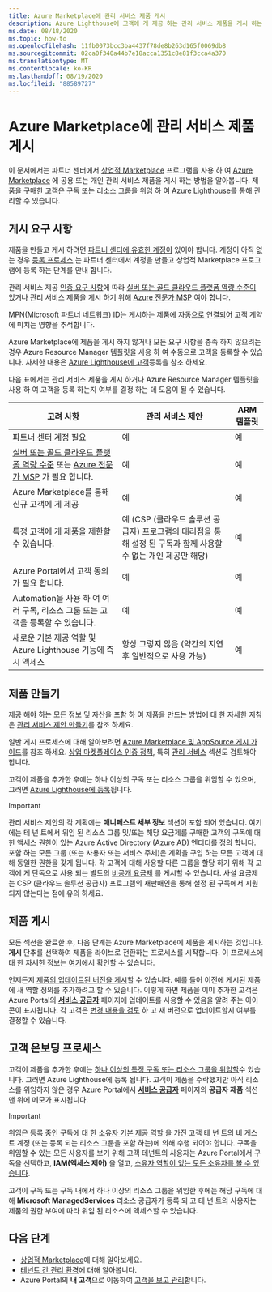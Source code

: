 ```yaml
---
title: Azure Marketplace에 관리 서비스 제품 게시
description: Azure Lighthouse에 고객에 게 제공 하는 관리 서비스 제품을 게시 하는 방법에 대해 알아봅니다.
ms.date: 08/18/2020
ms.topic: how-to
ms.openlocfilehash: 11fb0073bcc3ba4437f78de8b263d165f0069db8
ms.sourcegitcommit: 02ca0f340a44b7e18acca1351c8e81f3cca4a370
ms.translationtype: MT
ms.contentlocale: ko-KR
ms.lasthandoff: 08/19/2020
ms.locfileid: "88589727"
---
```

# <a name="publish-a-managed-service-offer-to-azure-marketplace"></a>Azure Marketplace에 관리 서비스 제품 게시

이 문서에서는 파트너 센터에서 [상업적 Marketplace](../../marketplace/partner-center-portal/commercial-marketplace-overview.md) 프로그램을 사용 하 여 [Azure Marketplace](https://azuremarketplace.microsoft.com) 에 공용 또는 개인 관리 서비스 제품을 게시 하는 방법을 알아봅니다. 제품을 구매한 고객은 구독 또는 리소스 그룹을 위임 하 여 [Azure Lighthouse](../overview.md)를 통해 관리할 수 있습니다.

## <a name="publishing-requirements"></a>게시 요구 사항

제품을 만들고 게시 하려면 [파트너 센터에 유효한 계정이](../../marketplace/partner-center-portal/create-account.md) 있어야 합니다. 계정이 아직 없는 경우 [등록 프로세스](https://aka.ms/joinmarketplace) 는 파트너 센터에서 계정을 만들고 상업적 Marketplace 프로그램에 등록 하는 단계를 안내 합니다.

관리 서비스 제공 [인증 요구 사항](/legal/marketplace/certification-policies#7004-business-requirements)에 따라 [실버 또는 골드 클라우드 플랫폼 역량 수준이](/partner-center/learn-about-competencies) 있거나 관리 서비스 제품을 게시 하기 위해 [Azure 전문가 MSP](https://partner.microsoft.com/membership/azure-expert-msp) 여야 합니다.

MPN(Microsoft 파트너 네트워크) ID는 게시하는 제품에 [자동으로 연결되어](../../cost-management-billing/manage/link-partner-id.md) 고객 계약에 미치는 영향을 추적합니다.

Azure Marketplace에 제품을 게시 하지 않거나 모든 요구 사항을 충족 하지 않으려는 경우 Azure Resource Manager 템플릿을 사용 하 여 수동으로 고객을 등록할 수 있습니다. 자세한 내용은 [Azure Lighthouse에 고객](onboard-customer.md)등록을 참조 하세요.

다음 표에서는 관리 서비스 제품을 게시 하거나 Azure Resource Manager 템플릿을 사용 하 여 고객을 등록 하는지 여부를 결정 하는 데 도움이 될 수 있습니다.

|**고려 사항**  |**관리 서비스 제안**  |**ARM 템플릿**  |
|---------|---------|---------|
|[파트너 센터 계정](../../marketplace/partner-center-portal/create-account.md) 필요   |예         |예        |
|[실버 또는 골드 클라우드 플랫폼 역량 수준](/partner-center/learn-about-competencies) 또는 [Azure 전문가 MSP](https://partner.microsoft.com/membership/azure-expert-msp) 가 필요 합니다.      |예         |예         |
|Azure Marketplace를 통해 신규 고객에 게 제공     |예     |예       |
|특정 고객에 게 제품을 제한할 수 있습니다.     |예 (CSP (클라우드 솔루션 공급자) 프로그램의 대리점을 통해 설정 된 구독과 함께 사용할 수 없는 개인 제공만 해당)         |예         |
|Azure Portal에서 고객 동의가 필요 합니다.     |예     |예   |
|Automation을 사용 하 여 여러 구독, 리소스 그룹 또는 고객을 등록할 수 있습니다. |예     |예    |
|새로운 기본 제공 역할 및 Azure Lighthouse 기능에 즉시 액세스     |항상 그렇지 않음 (약간의 지연 후 일반적으로 사용 가능)         |예         |

## <a name="create-your-offer"></a>제품 만들기

제공 해야 하는 모든 정보 및 자산을 포함 하 여 제품을 만드는 방법에 대 한 자세한 지침은 [관리 서비스 제안 만들기](../../marketplace/partner-center-portal/create-new-managed-service-offer.md)를 참조 하세요.

일반 게시 프로세스에 대해 알아보려면 [Azure Marketplace 및 AppSource 게시 가이드](../../marketplace/marketplace-publishers-guide.md)를 참조 하세요. [상업 마켓플레이스 인증 정책](/legal/marketplace/certification-policies), 특히 [관리 서비스](/legal/marketplace/certification-policies#700-managed-services) 섹션도 검토해야 합니다.

고객이 제품을 추가한 후에는 하나 이상의 구독 또는 리소스 그룹을 위임할 수 있으며, 그러면 [Azure Lighthouse에 등록](#the-customer-onboarding-process)됩니다.

> [!IMPORTANT]
> 관리 서비스 제안의 각 계획에는 **매니페스트 세부 정보** 섹션이 포함 되어 있습니다. 여기에는 테 넌 트에서 위임 된 리소스 그룹 및/또는 해당 요금제를 구매한 고객의 구독에 대 한 액세스 권한이 있는 Azure Active Directory (Azure AD) 엔터티를 정의 합니다. 포함 하는 모든 그룹 (또는 사용자 또는 서비스 주체)은 계획을 구입 하는 모든 고객에 대해 동일한 권한을 갖게 됩니다. 각 고객에 대해 사용할 다른 그룹을 할당 하기 위해 각 고객에 게 단독으로 사용 되는 별도의 [비공개 요금제](../../marketplace/private-offers.md) 를 게시할 수 있습니다. 사설 요금제는 CSP (클라우드 솔루션 공급자) 프로그램의 재판매인을 통해 설정 된 구독에서 지원 되지 않는다는 점에 유의 하세요.

## <a name="publish-your-offer"></a>제품 게시

모든 섹션을 완료한 후, 다음 단계는 Azure Marketplace에 제품을 게시하는 것입니다. **게시** 단추를 선택하여 제품을 라이브로 전환하는 프로세스를 시작합니다. 이 프로세스에 대 한 자세한 정보는 [여기](../../marketplace/partner-center-portal/create-new-managed-service-offer.md#publish)에서 확인할 수 있습니다. 

언제든지 [제품의 업데이트된 버전을 게시](../..//marketplace/partner-center-portal/update-existing-offer.md)할 수 있습니다. 예를 들어 이전에 게시된 제품에 새 역할 정의를 추가하려고 할 수 있습니다. 이렇게 하면 제품을 이미 추가한 고객은 Azure Portal의 [**서비스 공급자**](view-manage-service-providers.md) 페이지에 업데이트를 사용할 수 있음을 알려 주는 아이콘이 표시됩니다. 각 고객은 [변경 내용을 검토](view-manage-service-providers.md#update-service-provider-offers) 하 고 새 버전으로 업데이트할지 여부를 결정할 수 있습니다. 

## <a name="the-customer-onboarding-process"></a>고객 온보딩 프로세스

고객이 제품을 추가한 후에는 [하나 이상의 특정 구독 또는 리소스 그룹을 위임할](view-manage-service-providers.md#delegate-resources)수 있습니다. 그러면 Azure Lighthouse에 등록 됩니다. 고객이 제품을 수락했지만 아직 리소스를 위임하지 않은 경우 Azure Portal에서 [**서비스 공급자**](view-manage-service-providers.md) 페이지의 **공급자 제품** 섹션 맨 위에 메모가 표시됩니다.

> [!IMPORTANT]
> 위임은 등록 중인 구독에 대 한 [소유자 기본 제공 역할](../../role-based-access-control/built-in-roles.md#owner) 을 가진 고객 테 넌 트의 비 게스트 계정 (또는 등록 되는 리소스 그룹을 포함 하는)에 의해 수행 되어야 합니다. 구독을 위임할 수 있는 모든 사용자를 보기 위해 고객 테넌트의 사용자는 Azure Portal에서 구독을 선택하고, **IAM(액세스 제어)** 을 열고, [소유자 역할이 있는 모든 소유자를 볼 수 있습니다](../../role-based-access-control/role-assignments-list-portal.md#list-owners-of-a-subscription).

고객이 구독 또는 구독 내에서 하나 이상의 리소스 그룹을 위임한 후에는 해당 구독에 대해 **Microsoft ManagedServices** 리소스 공급자가 등록 되 고 테 넌 트의 사용자는 제품의 권한 부여에 따라 위임 된 리소스에 액세스할 수 있습니다.

## <a name="next-steps"></a>다음 단계

- [상업적 Marketplace](../../marketplace/partner-center-portal/commercial-marketplace-overview.md)에 대해 알아보세요.
- [테넌트 간 관리 환경](../concepts/cross-tenant-management-experience.md)에 대해 알아봅니다.
- Azure Portal의 **내 고객**으로 이동하여 [고객을 보고 관리](view-manage-customers.md)합니다.

